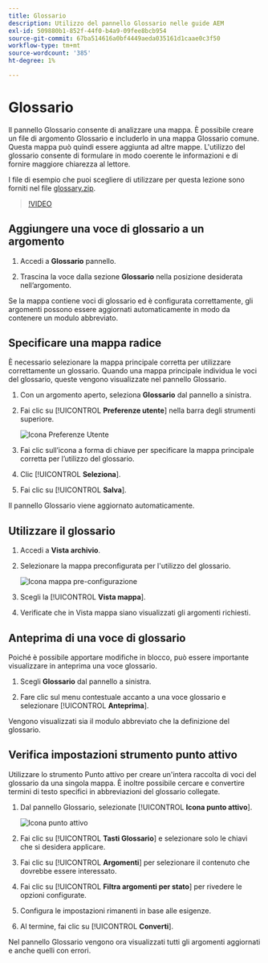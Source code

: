 ```yaml
---
title: Glossario
description: Utilizzo del pannello Glossario nelle guide AEM
exl-id: 509880b1-852f-44f0-b4a9-09fee8bcb954
source-git-commit: 67ba514616a0bf4449aeda035161d1caae0c3f50
workflow-type: tm+mt
source-wordcount: '385'
ht-degree: 1%

---
```


# Glossario

Il pannello Glossario consente di analizzare una mappa. È possibile creare un file di argomento Glossario e includerlo in una mappa Glossario comune. Questa mappa può quindi essere aggiunta ad altre mappe. L&#39;utilizzo del glossario consente di formulare in modo coerente le informazioni e di fornire maggiore chiarezza al lettore.

I file di esempio che puoi scegliere di utilizzare per questa lezione sono forniti nel file [glossary.zip](assets/glossary.zip).

>[!VIDEO](https://video.tv.adobe.com/v/342765?quality=12&learn=on)

## Aggiungere una voce di glossario a un argomento

1. Accedi a **Glossario** pannello.

1. Trascina la voce dalla sezione **Glossario** nella posizione desiderata nell’argomento.

Se la mappa contiene voci di glossario ed è configurata correttamente, gli argomenti possono essere aggiornati automaticamente in modo da contenere un modulo abbreviato.

## Specificare una mappa radice

È necessario selezionare la mappa principale corretta per utilizzare correttamente un glossario. Quando una mappa principale individua le voci del glossario, queste vengono visualizzate nel pannello Glossario.

1. Con un argomento aperto, seleziona **Glossario** dal pannello a sinistra.

1. Fai clic su [!UICONTROL **Preferenze utente**] nella barra degli strumenti superiore.

   ![Icona Preferenze Utente](images/reuse/user-prefs-icon.png)

1. Fai clic sull’icona a forma di chiave per specificare la mappa principale corretta per l’utilizzo del glossario.

1. Clic [!UICONTROL **Seleziona**].

1. Fai clic su [!UICONTROL **Salva**].

Il pannello Glossario viene aggiornato automaticamente.

## Utilizzare il glossario

1. Accedi a **Vista archivio**.

1. Selezionare la mappa preconfigurata per l&#39;utilizzo del glossario.

   ![Icona mappa pre-configurazione](images/lesson-10/preconfig-map.png)

1. Scegli la [!UICONTROL **Vista mappa**].

1. Verificate che in Vista mappa siano visualizzati gli argomenti richiesti.

## Anteprima di una voce di glossario

Poiché è possibile apportare modifiche in blocco, può essere importante visualizzare in anteprima una voce glossario.

1. Scegli **Glossario** dal pannello a sinistra.

1. Fare clic sul menu contestuale accanto a una voce glossario e selezionare [!UICONTROL **Anteprima**].

Vengono visualizzati sia il modulo abbreviato che la definizione del glossario.

## Verifica impostazioni strumento punto attivo

Utilizzare lo strumento Punto attivo per creare un&#39;intera raccolta di voci del glossario da una singola mappa. È inoltre possibile cercare e convertire termini di testo specifici in abbreviazioni del glossario collegate.

1. Dal pannello Glossario, selezionate [!UICONTROL **Icona punto attivo**].

   ![Icona punto attivo](images/lesson-10/hotspot-icon.png)

1. Fai clic su [!UICONTROL **Tasti Glossario**] e selezionare solo le chiavi che si desidera applicare.

1. Fai clic su [!UICONTROL **Argomenti**] per selezionare il contenuto che dovrebbe essere interessato.

1. Fai clic su [!UICONTROL **Filtra argomenti per stato**] per rivedere le opzioni configurate.

1. Configura le impostazioni rimanenti in base alle esigenze.

1. Al termine, fai clic su [!UICONTROL **Converti**].

Nel pannello Glossario vengono ora visualizzati tutti gli argomenti aggiornati e anche quelli con errori.
